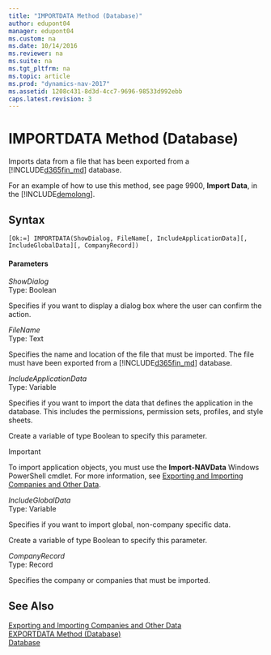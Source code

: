 ```yaml
---
title: "IMPORTDATA Method (Database)"
author: edupont04
manager: edupont04
ms.custom: na
ms.date: 10/14/2016
ms.reviewer: na
ms.suite: na
ms.tgt_pltfrm: na
ms.topic: article
ms.prod: "dynamics-nav-2017"
ms.assetid: 1208c431-8d3d-4cc7-9696-98533d992ebb
caps.latest.revision: 3
---
```

# IMPORTDATA Method (Database)
Imports data from a file that has been exported from a [!INCLUDE[d365fin_md](../includes/d365fin_md.md)] database.  

 For an example of how to use this method, see page 9900, **Import Data**, in the [!INCLUDE[demolong](includes/demolong_md.md)].  

## Syntax  

```  
[Ok:=] IMPORTDATA(ShowDialog, FileName[, IncludeApplicationData][, IncludeGlobalData][, CompanyRecord])  
```  

#### Parameters  
 *ShowDialog*  
 Type: Boolean  

 Specifies if you want to display a dialog box where the user can confirm the action.  

 *FileName*  
 Type: Text  

 Specifies the name and location of the file that must be imported. The file must have been exported from a [!INCLUDE[d365fin_md](../includes/d365fin_md.md)] database.  

 *IncludeApplicationData*  
 Type: Variable  

 Specifies if you want to import the data that defines the application in the database. This includes the permissions, permission sets, profiles, and style sheets.  

 Create a variable of type Boolean to specify this parameter.  

> [!IMPORTANT]  
>  To import application objects, you must use the **Import-NAVData** Windows PowerShell cmdlet. For more information, see [Exporting and Importing Companies and Other Data](Exporting-and-Importing-Companies-and-Other-Data.md).  

 *IncludeGlobalData*  
 Type: Variable  

 Specifies if you want to import global, non-company specific data.  

 Create a variable of type Boolean to specify this parameter.  

 *CompanyRecord*  
 Type: Record  

 Specifies the company or companies that must be imported.  

## See Also  
[Exporting and Importing Companies and Other Data](Exporting-and-Importing-Companies-and-Other-Data.md)  
[EXPORTDATA Method \(Database\)](devenv-EXPORTDATA-Method-Database.md)  
[Database](Database.md)  
